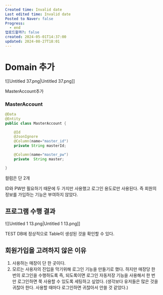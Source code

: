 ```yaml
---
Created time: Invalid date
Last edited time: Invalid date
Posted to Naver: false
Progress:
  - end
업로드할까?: false
created: 2024-05-01T14:37:00
updated: 2024-08-27T18:01
---
```

# Domain 추가

![[Untitled 37.png|Untitled 37.png]]

MasterAccount추가

  

### MasterAccount

```Java
@Data
@Entity
public class MasterAccount {

    @Id
    @JsonIgnore
    @Column(name="master_id")
    private String masterId;

    @Column(name="master_pw")
    private  String master;

}
```

컬럼은 단 2개

ID와 PW만 필요하기 때문에 두 가지만 사용했고 로그인 용도로만 사용된다. 즉 회원의 정보를 가입하는 기능은 부여하지 않았다.

  

## 프로그램 수행 결과

![[Untitled 1 13.png|Untitled 1 13.png]]

TEST DB에 정상적으로 Table이 생성된 것을 확인할 수 있다.

  

## 회원가입을 고려하지 않은 이유

1. 사용하는 매장이 단 한 곳이다.
2. 모르는 사용자의 진입을 막기위해 로그인 기능을 만들기로 했다. 하지만 매장당 한 번의 로그인을 수행하도록 즉, 되도록이면 로그인 자동저장 기능을 사용해서 한 번만 로그인하면 쭉 사용할 수 있도록 세팅하고 싶었다. (생각보다 유저들은 많은 것을 귀찮아 한다. 사용할 때마다 로그인하면 귀찮아서 안쓸 것 같았다.)